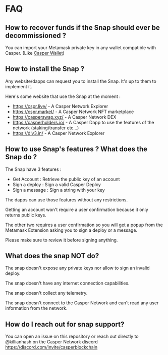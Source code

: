 # FAQ

## How to recover funds if the Snap should ever be decommissioned ?

You can import your Metamask private key in any wallet compatible with Casper. (Like [Casper Wallet](https://www.casperwallet.io/))

## How to install the Snap ?

Any website/dapps can request you to install the Snap. It's up to them to implement it.

Here's some website that use the Snap at the moment :

- https://cspr.live/ - A Casper Network Explorer 
- https://cspr.market/ - A Casper Network NFT marketplace 
- https://casperswap.xyz/ - A Casper Network DEX
- https://casperholders.io/ - A Casper Dapp to use the features of the network (staking/transfer etc...)
- https://div3.in/ - A Casper Network Explorer

## How to use Snap's features ? What does the Snap do ?

The Snap have 3 features :

- Get Account : Retrieve the public key of an account
- Sign a deploy : Sign a valid Casper Deploy
- Sign a message : Sign a string with your key

The dapps can use those features without any restrictions.

Getting an account won't require a user confirmation because it only returns public keys.

The other two requires a user confirmation so you will get a popup from the Metamask Extension asking you to sign a deploy or a message.

Please make sure to review it before signing anything.

## What does the snap NOT do?

The snap doesn't expose any private keys nor allow to sign an invalid deploy.

The snap doesn't have any internet connection capabilities.

The snap doesn't collect any telemetry.

The snap doesn't connect to the Casper Network and can't read any user information from the network.

## How do I reach out for snap support?

You can open an issue on this repository or reach out directly to @killianhash on the Casper Network discord https://discord.com/invite/casperblockchain
